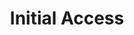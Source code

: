 ---
title: Initial Access
layout: tag
author_profile: false
taxonomy: Initial Access
permalink: /detections/initial_access/
sidebar:
  nav: "detections"
---